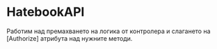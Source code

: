 # HatebookAPI

Работим над премахването на логика от контролера и слагането на [Authorize] атрибута над нужните методи.

